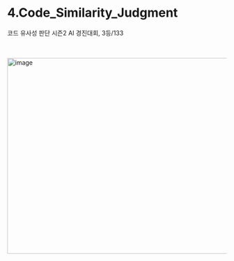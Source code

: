 # 4.Code_Similarity_Judgment
코드 유사성 판단 시즌2 AI 경진대회, 3등/133

<br><br>
<img width="600" height="450" alt="image" src="https://github.com/user-attachments/assets/f943b0e3-e27e-4892-ad94-eb7ea4fa4835" />
